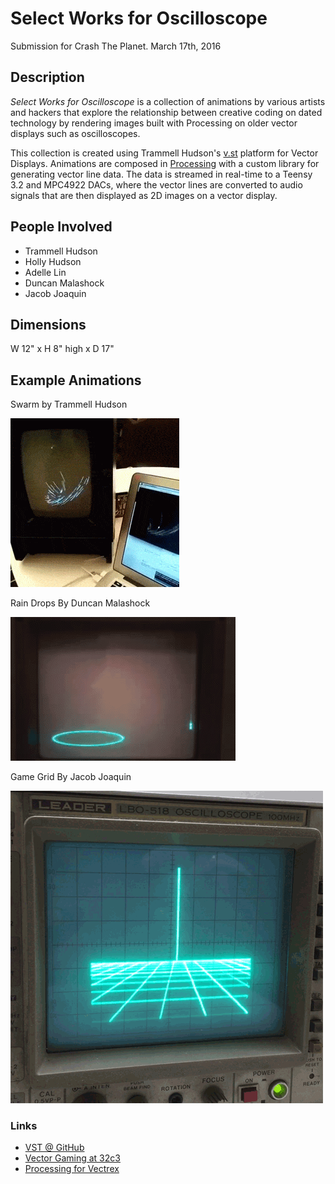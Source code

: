 # Select Works for Oscilloscope

Submission for Crash The Planet. March 17th, 2016

## Description

*Select Works for Oscilloscope* is a collection of animations by various artists and hackers that explore the relationship between creative coding on dated technology by rendering images built with Processing on older vector displays such as oscilloscopes.

This collection is created using Trammell Hudson's [v.st](http://v.st/) platform for Vector Displays. Animations are composed in [Processing](processing.org) with a custom library for generating vector line data. The data is streamed in real-time to a Teensy 3.2 and MPC4922 DACs, where the vector lines are converted to audio signals that are then displayed as 2D images on a vector display.

## People Involved

- Trammell Hudson
- Holly Hudson
- Adelle Lin
- Duncan Malashock
- Jacob Joaquin

## Dimensions

W 12" x H 8" high x D 17"

## Example Animations

Swarm by Trammell Hudson

![ScreenShot](/assets/swarm.gif)

Rain Drops By Duncan Malashock

![ScreenShot](/assets/raindrops.gif)

Game Grid By Jacob Joaquin

![ScreenShot](/assets/grid.gif)

### Links

- [VST @ GitHub](https://github.com/osresearch/vst)
- [Vector Gaming at 32c3](https://trmm.net/Vector_games_32c3)
- [Processing for Vectrex](https://docs.google.com/presentation/d/1Bp08NRinfsXX65lKbkraJdWt0mZ8nbzWSo3d_rTeoIU/edit#slide=id.gef420445f_0_141)
